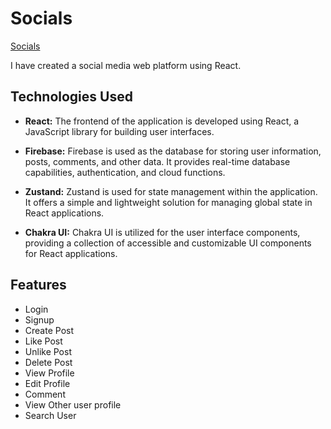 # Socials
[Socials](https://socials-rust.vercel.app/)


I have created a social media web platform using React. 

## Technologies Used

- **React:** The frontend of the application is developed using React, a JavaScript library for building user interfaces.

- **Firebase:** Firebase is used as the database for storing user information, posts, comments, and other data. It provides real-time database capabilities, authentication, and cloud functions.

- **Zustand:** Zustand is used for state management within the application. It offers a simple and lightweight solution for managing global state in React applications.

- **Chakra UI:** Chakra UI is utilized for the user interface components, providing a collection of accessible and customizable UI components for React applications.

## Features
- Login
- Signup
- Create Post
- Like Post
- Unlike Post
- Delete Post
- View Profile
- Edit Profile
- Comment
- View Other user profile
- Search User






